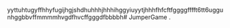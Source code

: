 yyttuhtugyffhhyfugijhgjshdhuhhhjhhhihggyiuyytjhhhfhfcftfggggfffft6tt6uggunhggbbvffmmmmhvgdfhvcffgggdfbbbbh# JumperGame
.